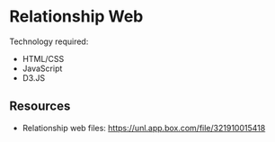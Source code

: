 # Relationship Web
Technology required:
* HTML/CSS
* JavaScript
* D3.JS

## Resources
* Relationship web files: https://unl.app.box.com/file/321910015418
